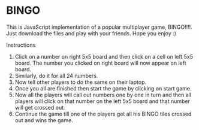 # BINGO

This is JavaScript implementation of a popular multiplayer game, BINGO!!!!. Just download the files and play with your friends. Hope you enjoy :)

Instructions

1. Click on a number on right 5x5 board and then click on a cell on left 5x5 board. The number you clicked on right board will now appear on left board.
2. Similarly, do it for all 24 numbers.
3. Now tell other players to do the same on their laptop.
4. Once you all are finished then start the game by clicking on start game.
5. Now all the players will call out numbers one by one in turn and then all players will click on that number on the left 5x5 board and that number will get crossed out.
6. Continue the game till one of the players get all his BINGO tiles crossed out and wins the game.
